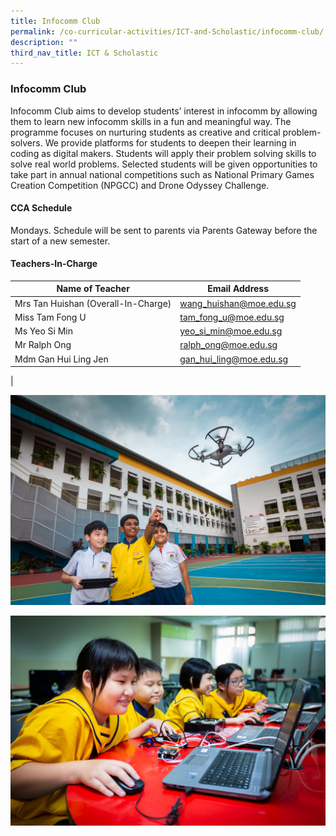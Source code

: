 ```yaml
---
title: Infocomm Club
permalink: /co-curricular-activities/ICT-and-Scholastic/infocomm-club/
description: ""
third_nav_title: ICT & Scholastic
---
```

### Infocomm Club

Infocomm Club aims to develop students’ interest in infocomm by allowing them to learn new infocomm skills in a fun and meaningful way. The programme focuses on nurturing students as creative and critical problem-solvers. We provide platforms for students to deepen their learning in coding as digital makers. Students will apply their problem solving skills to solve real world problems. Selected students will be given opportunities to take part in annual national competitions such as National Primary Games Creation Competition (NPGCC) and Drone Odyssey Challenge.

#### CCA Schedule
Mondays. Schedule will be sent to parents via Parents Gateway before the start of a new semester.

#### Teachers-In-Charge

| Name of Teacher | Email Address |
|---|---|
| Mrs Tan Huishan (Overall-In-Charge)  | [wang_huishan@moe.edu.sg](wang_huishan@moe.edu.sg)  |
| Miss Tam Fong U | [tam_fong_u@moe.edu.sg](tam_fong_u@moe.edu.sg) |
| Ms Yeo Si Min  | [yeo_si_min@moe.edu.sg](yeo_si_min@moe.edu.sg)  |
| Mr Ralph Ong | [ralph_ong@moe.edu.sg](ralph_ong@moe.edu.sg) |
| Mdm Gan Hui Ling Jen  | [gan_hui_ling@moe.edu.sg](gan_hui_ling@moe.edu.sg)  |
|

![](/images/infocomm%20club%201.jpg)

![](/images/infocomm%20club%202.jpg)